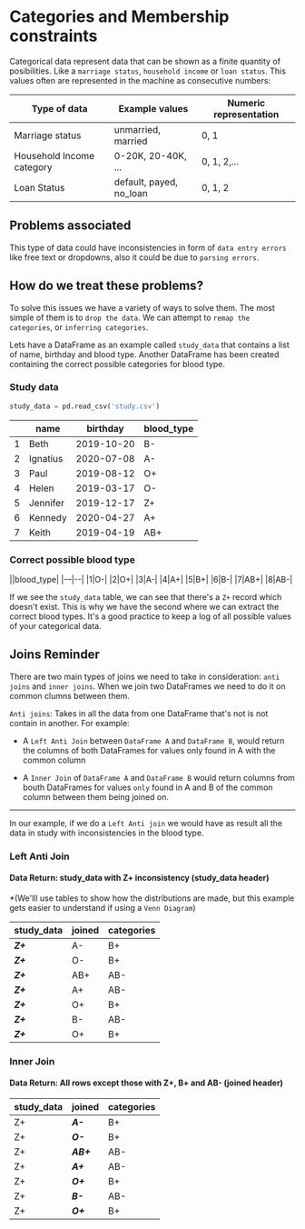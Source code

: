 # Categories and Membership constraints
Categorical data represent data that can be shown as a finite quantity of posibilities. Like a `marriage status`, `household income` or `loan status`. This values often are represented in the machine as consecutive numbers:

|Type of data| Example values| Numeric representation|
|---|---|---|
|Marriage status| unmarried, married|0, 1|
|Household Income category| 0-20K, 20-40K, ...|0, 1, 2,...|
|Loan Status| default, payed, no_loan| 0, 1, 2|

## Problems associated
This type of data could have inconsistencies in form of `data entry errors` like free text or dropdowns, also it could be due to `parsing errors`.

## How do we treat these problems?
To solve this issues we have a variety of ways to solve them. The most simple of them is to `drop the data`. We can attempt to `remap the categories`, or `inferring categories`.

Lets have a DataFrame as an example called `study_data` that contains a list of name, birthday and blood type. Another DataFrame has been created containing the correct possible categories for blood type.
### Study data
```python
study_data = pd.read_csv('study.csv')
```
||name|birthday|blood_type|
|--|--|--|--|
|1|Beth|2019-10-20|B-|
|2|Ignatius|2020-07-08|A-|
|3|Paul|2019-08-12|O+|
|4|Helen|2019-03-17|O-|
|5|Jennifer|2019-12-17|Z+|
|6|Kennedy|2020-04-27|A+|
|7|Keith|2019-04-19|AB+|

### Correct possible blood type

||blood_type|
|-–|--|
|1|O-|
|2|O+|
|3|A-|
|4|A+|
|5|B+|
|6|B-|
|7|AB+|
|8|AB-|

If we see the `study_data` table, we can see that there's a `Z+` record which doesn't exist. This is why we have the second where we can extract the correct blood types. It's a good practice to keep a log of all possible values of your categorical data.

## Joins Reminder
There are two main types of joins we need to take in consideration: `anti joins` and `inner joins`. When we join two DataFrames we need to do it on common clumns between them.

`Anti joins`: Takes in all the data from one DataFrame that's not is not contain in another. For example: 

* A `Left Anti Join` between `DataFrame A` and `DataFrame B`, would return the columns of both DataFrames for values only found in A with the common column

* A `Inner Join` of `DataFrame A` and `DataFrame B` would return columns from bouth DataFrames for values `only` found in A and B of the common column between them being joined on.

---
In our example, if we do a `Left Anti join` we would have as result all the data in study with inconsistencies in the blood type.

### Left Anti Join
#### Data Return: study_data with Z+ inconsistency (study_data header)
*(We'lll use tables to show how the distributions are made, but this example gets easier to understand if using a `Venn Diagram`)

|study_data | joined|categories|
|--|--|--|
|***Z+***|A-|B+|
|***Z+***|O-|B+|
|***Z+***|AB+|AB-|
|***Z+***|A+|AB-|
|***Z+***|O+|B+|
|***Z+***|B-|AB-|
|***Z+***|O+|B+|

### Inner Join
#### Data Return: All rows except those with Z+, B+ and AB- (joined header)
|study_data | joined|categories|
|--|--|--|
|Z+|***A-***|B+|
|Z+|***O-***|B+|
|Z+|***AB+***|AB-|
|Z+|***A+***|AB-|
|Z+|***O+***|B+|
|Z+|***B-***|AB-|
|Z+|***O+***|B+|
